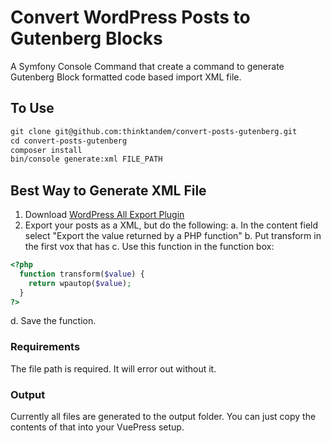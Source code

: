 # Convert WordPress Posts to Gutenberg Blocks

A Symfony Console Command that create a command to generate Gutenberg Block formatted code based import XML file.

## To Use

```markdown
git clone git@github.com:thinktandem/convert-posts-gutenberg.git
cd convert-posts-gutenberg
composer install
bin/console generate:xml FILE_PATH
```

## Best Way to Generate XML File 

1. Download [WordPress All Export Plugin](https://www.wpallimport.com/export/)
2. Export your posts as a XML, but do the following:
  a. In the content field select "Export the value returned by a PHP function"
  b. Put transform in the first vox that has <?php ___ ($value) ?>
  c. Use this function in the function box:
  
  ```php
  <?php 
    function transform($value) {
      return wpautop($value);
    }
  ?>
  ```
  
  d. Save the function.
  

### Requirements

The file path is required. It will error out without it.



### Output

Currently all files are generated to the output folder.  You can just copy the contents of that into your VuePress setup.
